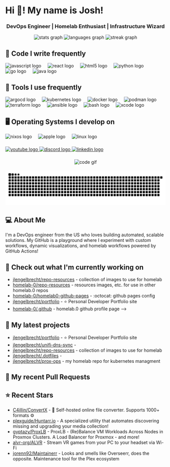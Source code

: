 <h1 align="left">Hi 👋! My name is Josh!</h1>
<h3 align="center">DevOps Engineer | Homelab Enthusiast | Infrastructure Wizard</h3>

<div align="center">
  <img src="https://github-readme-stats.vercel.app/api?username=jlengelbrecht&hide_title=false&hide_rank=false&show_icons=true&include_all_commits=true&count_private=true&disable_animations=false&theme=dark&text_color=FFFFFF&locale=en&hide_border=false" height="150" alt="stats graph"  />
  <img src="https://github-readme-stats.vercel.app/api/top-langs?username=jlengelbrecht&locale=en&hide_title=false&layout=compact&card_width=320&langs_count=5&theme=dark&text_color=FFFFFF&hide_border=false" height="150" alt="languages graph"  />
  <img src="https://streak-stats.demolab.com?user=jlengelbrecht&locale=en&mode=daily&theme=dark&hide_border=false&border_radius=5&order=3" height="150" alt="streak graph"  />
</div>

###

## 📝 Code I write frequently

<div align="left">
  <img src="https://cdn.jsdelivr.net/gh/devicons/devicon/icons/javascript/javascript-original.svg" height="30" alt="javascript logo"  />
  <img width="12" />
  <img src="https://cdn.jsdelivr.net/gh/devicons/devicon/icons/react/react-original.svg" height="30" alt="react logo"  />
  <img width="12" />
  <img src="https://cdn.jsdelivr.net/gh/devicons/devicon/icons/html5/html5-original.svg" height="30" alt="html5 logo"  />
  <img width="12" />
  <img src="https://cdn.jsdelivr.net/gh/devicons/devicon/icons/python/python-original.svg" height="30" alt="python logo"  />
  <img width="12" />
  <img src="https://cdn.jsdelivr.net/gh/devicons/devicon/icons/go/go-original.svg" height="30" alt="go logo"  />
  <img width="12" />
  <img src="https://cdn.jsdelivr.net/gh/devicons/devicon/icons/java/java-original.svg" height="30" alt="java logo"  />
</div>

## 🧮 Tools I use frequently

<div align="left">
  <img src="https://cdn.jsdelivr.net/gh/devicons/devicon/icons/argocd/argocd-original.svg" height="30" alt="argocd logo"  />
  <img width="12" />
  <img src="https://cdn.jsdelivr.net/gh/devicons/devicon/icons/kubernetes/kubernetes-plain.svg" height="30" alt="kubernetes logo"  />
  <img width="12" />
  <img src="https://cdn.jsdelivr.net/gh/devicons/devicon/icons/docker/docker-original.svg" height="30" alt="docker logo"  />
  <img width="12" />
  <img src="https://cdn.jsdelivr.net/gh/devicons/devicon/icons/podman/podman-original.svg" height="30" alt="podman logo"  />
  <img width="12" />
  <img src="https://cdn.jsdelivr.net/gh/devicons/devicon/icons/terraform/terraform-original.svg" height="30" alt="terraform logo"  />
  <img width="12" />
  <img src="https://cdn.jsdelivr.net/gh/devicons/devicon/icons/ansible/ansible-original.svg" height="30" alt="ansible logo"  />
  <img width="12" />
  <img src="https://cdn.jsdelivr.net/gh/devicons/devicon/icons/bash/bash-original.svg" height="30" alt="bash logo"  />
  <img width="12" />
  <img src="https://cdn.jsdelivr.net/gh/devicons/devicon/icons/xcode/xcode-original.svg" height="30" alt="xcode logo"  />
</div>

## 🖥️ Operating Systems I develop on

<div align="left">
  <img src="https://cdn.jsdelivr.net/gh/devicons/devicon/icons/nixos/nixos-original.svg" height="30" alt="nixos logo"  />
  <img width="12" />
  <img src="https://cdn.jsdelivr.net/gh/devicons/devicon/icons/apple/apple-original.svg" height="30" alt="apple logo"  />
  <img width="12" />
  <img src="https://cdn.jsdelivr.net/gh/devicons/devicon/icons/linux/linux-original.svg" height="30" alt="linux logo"  />

###

<div align="left">
  <a href="https://youtube.com/@homelab.0?si=4ktCkDSXN3WUN2hK" target="_blank">
  <img src="https://img.shields.io/static/v1?message=Youtube&logo=youtube&label=&color=FF0000&logoColor=white&labelColor=&style=for-the-badge" height="35" alt="youtube logo"  />
  <img src="https://img.shields.io/static/v1?message=Discord&logo=discord&label=&color=7289DA&logoColor=white&labelColor=&style=for-the-badge" height="35" alt="discord logo"  />
  <a href="https://www.linkedin.com/in/joshua-engelbrecht/" target="_blank">
  <img src="https://img.shields.io/static/v1?message=LinkedIn&logo=linkedin&label=&color=0077B5&logoColor=white&labelColor=&style=for-the-badge" height="35" alt="linkedin logo"  />
  </a>
</div>

###

<div align="center">
  <img src="https://media1.giphy.com/media/v1.Y2lkPTc5MGI3NjExcDZnNjV5YmE1OTJpeGo2dmx4dXo5cXNteGZwM255eWYxaXl6Z3AxMiZlcD12MV9pbnRlcm5hbF9naWZfYnlfaWQmY3Q9Zw/78XCFBGOlS6keY1Bil/giphy.gif" height="150" alt="code gif"  />
  <br /><br />
  <img src="https://raw.githubusercontent.com/jlengelbrecht/jlengelbrecht/output/snake.svg" alt="Snake animation" />
</div>

###

## 💻 About Me

I'm a DevOps engineer from the US who loves building automated, scalable solutions. My GitHub is a playground where I experiment with custom workflows, dynamic visualizations, and homelab workflows powered by GitHub Actions!

## 👷 Check out what I'm currently working on

- [jlengelbrecht/repo-resources](https://github.com/jlengelbrecht/repo-resources) - collection of images to use for homelab
- [homelab-0/repo-resources](https://github.com/homelab-0/repo-resources) - resources images, etc. for use in other homelab.0 repos
- [homelab-0/homelab0-github-pages](https://github.com/homelab-0/homelab0-github-pages) - :octocat: github pages config
- [jlengelbrecht/portfolio](https://github.com/jlengelbrecht/portfolio) - :star: Personal Developer Portfolio site
- [homelab-0/.github](https://github.com/homelab-0/.github) - homelab.0 github profile page -->

## 🌱 My latest projects

- [jlengelbrecht/portfolio](https://github.com/jlengelbrecht/portfolio) - :star: Personal Developer Portfolio site
- [jlengelbrecht/unifi-dns-sync](https://github.com/jlengelbrecht/unifi-dns-sync) - 
- [jlengelbrecht/repo-resources](https://github.com/jlengelbrecht/repo-resources) - collection of images to use for homelab
- [jlengelbrecht/.dotfiles](https://github.com/jlengelbrecht/.dotfiles) - 
- [jlengelbrecht/prox-ops](https://github.com/jlengelbrecht/prox-ops) - my homelab repo for kubernetes managment 

## 🔨 My recent Pull Requests


## ⭐ Recent Stars

- [C4illin/ConvertX](https://github.com/C4illin/ConvertX) - 💾 Self-hosted online file converter. Supports 1000&#43; formats ⚙️
- [plexguide/Huntarr.io](https://github.com/plexguide/Huntarr.io) - A specialized utility that automates discovering missing and upgrading your media collection!
- [gyptazy/ProxLB](https://github.com/gyptazy/ProxLB) - ProxLB - (Re)Balance VM Workloads Across Nodes in Proxmox Clusters. A Load Balancer for Proxmox - and more!
- [alvr-org/ALVR](https://github.com/alvr-org/ALVR) - Stream VR games from your PC to your headset via Wi-Fi
- [jorenn92/Maintainerr](https://github.com/jorenn92/Maintainerr) - Looks and smells like Overseerr, does the opposite. Maintenance tool for the Plex ecosystem
